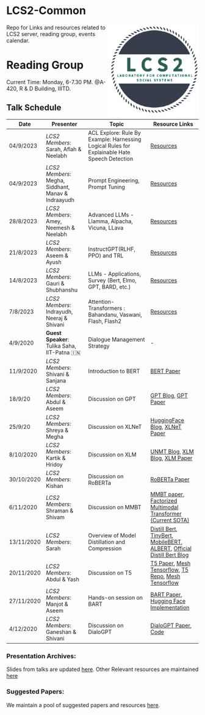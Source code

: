 # LCS2-Common
<img src="misc/34369760.png" width="240" align="right">

Repo for Links and resources related to LCS2 server, reading group, events calendar.

# Reading Group
Current Time: Monday, 6-7.30 PM. @A-420, R & D Building, IIITD.

## Talk Schedule

| Date       | Presenter     |  Topic     | Resource Links |
|-------------|--------|--------|---------|
| 04/9/2023 | *LCS2 Members*:  Sarah, Aflah & Neelabh | ACL Explore: Rule By Example: Harnessing Logical Rules for Explainable Hate Speech Detection   | [Resources](https://drive.google.com/drive/u/0/folders/12hQvl-EMk6R1iUj4yugQgRGEQC0k98_B) |
| 04/9/2023 | *LCS2 Members*:  Megha, Siddhant, Manav & Indraayudh | Prompt Engineering, Prompt Tuning   | [Resources](https://drive.google.com/drive/u/0/folders/1BH5quxhGzd6RYRfneU-SDVhqusqKYkpr) |
| 28/8/2023 | *LCS2 Members*:  Amey, Neemesh & Neelabh | Advanced LLMs - Llamma, Alpacha, Vicuna, LLava   | [Resources](https://drive.google.com/drive/u/0/folders/1vlBe2mghS5M4NKa5yl0uoWt-bEu8CnGO) |
| 21/8/2023 | *LCS2 Members*:  Aseem & Ayush | InstructGPT(RLHF, PPO) and TRL  | [Resources](https://drive.google.com/drive/u/0/folders/1Nl3KG-fQLVkachNAn7yEwBxl1ydcC3-y) |
| 14/8/2023 | *LCS2 Members*:  Gauri & Shubhanshu | LLMs - Applications, Survey (Bert, Elmo, GPT, BARD, etc.)  | [Resources](https://drive.google.com/drive/u/0/folders/1j8kiqEDsRKXaoduxAD-1VGKUOD-rMF2D) |
| 7/8/2023 | *LCS2 Members*:  Indrayudh, Neeraj & Shivani | Attention-Transformers : Bahandanu, Vaswani, Flash, Flash2  | [Resources](https://drive.google.com/drive/u/0/folders/15U4-pSqbfkhlLWrzzfbj4uuT-96XWKDO) |
| 4/9/2020 | **Guest Speaker**: Tulika Saha, IIT-Patna :india:| Dialogue Management Strategy |-|
| 11/9/2020 | *LCS2 Members*: Shivani & Sanjana | Introduction to BERT | [BERT Paper](https://arxiv.org/pdf/1810.04805.pdf) |
| 18/9/20 | *LCS2 Members*: Abdul & Aseem | Discussion on GPT |[GPT Blog](https://huggingface.co/transformers/model_doc/gpt.html), [GPT Paper](https://cdn.openai.com/research-covers/language-unsupervised/language_understanding_paper.pdf) |
| 25/9/20 | *LCS2 Members*: Shreya & Megha | Discussion on XLNeT | [HuggingFace Blog](https://huggingface.co/transformers/model_doc/xlnet.html), [XLNeT Paper](https://arxiv.org/abs/1906.08237) |
| 8/10/2020 | *LCS2 Members*: Kartik & Hridoy | Discussion on XLM | [UNMT Blog](https://yashuseth.blog/2019/03/03/how-can-unsupervised-neural-machine-translation-work/), [XLM Blog](https://towardsdatascience.com/xlm-cross-lingual-language-model-33c1fd1adf82), [XLM Paper](https://arxiv.org/abs/1911.02116) |
| 30/10/2020 | *LCS2 Members*: Kishan | Discussion on RoBERTa  | [RoBERTa Paper](https://arxiv.org/abs/1907.11692)  |
| 6/11/2020 | *LCS2 Members*: Shraman & Shivam | Discussion on MMBT | [MMBT paper](https://arxiv.org/abs/1909.02950), [Factorized Multimodal Transformer (Current SOTA)](https://openreview.net/attachment?id=BJxD11HFDS&name=original_pdf)  |
| 13/11/2020 | *LCS2 Members*: Sarah| Overview of Model Distillation and Compression | [Distill Bert](https://arxiv.org/pdf/1910.01108.pdf), [TinyBert](https://openreview.net/attachment?id=rJx0Q6EFPB&name=original_pdf), [MobileBERT](https://arxiv.org/abs/2004.02984), [ALBERT](https://arxiv.org/pdf/1909.11942.pdf), [Official Distill Bert Blog](https://medium.com/huggingface/distilbert-8cf3380435b5) |
| 20/11/2020 | *LCS2 Members*: Abdul & Yash | Discussion on T5 | [T5 Paper](https://arxiv.org/pdf/1910.10683.pdf), [Mesh Tensorflow](https://arxiv.org/abs/1811.02084), [T5 Repo](https://github.com/google-research/text-to-text-transfer-transformer), [Mesh Tensorflow](https://github.com/tensorflow/mesh) |
| 27/11/2020 | *LCS2 Members*: Manjot & Aseem | Hands-on session on BART| [BART Paper](https://ai.facebook.com/research/publications/bart-denoising-sequence-to-sequence-pre-training-for-natural-language-generation-translation-and-comprehension/), [Hugging Face Implementation](https://huggingface.co/transformers/model_doc/bart.html) |
| 4/12/2020 | *LCS2 Members*:  Ganeshan & Shivani | Discussion on DialoGPT | [DialoGPT Paper](https://arxiv.org/abs/1911.00536), [Code](https://huggingface.co/transformers/model_doc/dialogpt.html)|





### Presentation Archives:
Slides from talks are updated [here](https://drive.google.com/drive/folders/1__p6NWTCM2qAqBhSuE7XsdXMZAnUrFQk).
Other Relevant resources are maintained [here](https://drive.google.com/drive/u/0/folders/1rYTxTxLY9iAqj2dcTk1mKAO6nWGsxrO-)
### Suggested Papers:
We maintain a pool of suggested papers and resources [here](https://docs.google.com/spreadsheets/d/1BkVpsIs9reOGooat7gTFisEMyb_ZV7fwy_vTPtC0--s/edit#gid=2065871435).
